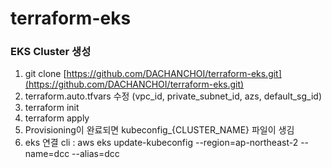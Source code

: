 # terraform-eks

### EKS Cluster 생성
1. git clone [https://github.com/DACHANCHOI/terraform-eks.git](https://github.com/DACHANCHOI/terraform-eks.git)
2. terraform.auto.tfvars 수정 (vpc_id, private_subnet_id, azs, default_sg_id)
3. terraform init
4. terraform apply
5. Provisioning이 완료되면 kubeconfig_{CLUSTER_NAME} 파일이 생김
6. eks 연결 cli : aws eks update-kubeconfig --region=ap-northeast-2 --name=dcc --alias=dcc
